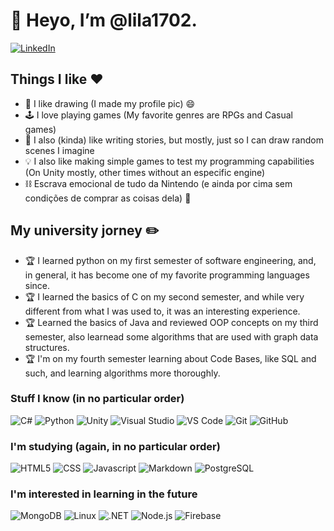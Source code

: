 # 👋 Heyo, I’m @lila1702.
[![LinkedIn](https://img.shields.io/badge/LinkedIn-0077B5?style=for-the-badge&logo=linkedin&logoColor=white)](https://www.linkedin.com/in/lila-maria-salvador-frazão/)

## Things I like ❤️
- 📝 I like drawing (I made my profile pic) :smile:
- 🕹️ I love playing games (My favorite genres are RPGs and Casual games)
- 📓 I also (kinda) like writing stories, but mostly, just so I can draw random scenes I imagine
- 💡 I also like making simple games to test my programming capabilities (On Unity mostly, other times without an especific engine)
- ⛓️ Escrava emocional de tudo da Nintendo (e ainda por cima sem condições de comprar as coisas dela) 🥲

## My university jorney ✏️
- 🏆 I learned python on my first semester of software engineering, and, in general, it has become one of my favorite programming languages since.
- 🏆 I learned the basics of C on my second semester, and while very different from what I was used to, it was an interesting experience.
- 🏆 Learned the basics of Java and reviewed OOP concepts on my third semester, also learnead some algorithms that are used with graph data structures.
- 🏆 I'm on my fourth semester learning about Code Bases, like SQL and such, and learning algorithms more thoroughly.

### Stuff I know (in no particular order)
![C#](https://img.shields.io/badge/C%23-239120?style=for-the-badge&logo=c-sharp&logoColor=white)
![Python](https://img.shields.io/badge/Python-3776ab?style=for-the-badge&logo=python&logoColor=white)
![Unity](https://img.shields.io/badge/Unity-000000?style=for-the-badge&logo=unity&logoColor=white)
![Visual Studio](https://img.shields.io/badge/Visual%20Studio-5C2D91?style=for-the-badge&logo=visual-studio&logoColor=white)
![VS Code](https://img.shields.io/badge/VS%20Code-007acc?style=for-the-badge&logo=visual-studio-code&logoColor=white)
![Git](https://img.shields.io/badge/Git-f05032?style=for-the-badge&logo=git&logoColor=white)
![GitHub](https://img.shields.io/badge/GitHub-181717?style=for-the-badge&logo=github&logoColor=white)

### I'm studying (again, in no particular order)
![HTML5](https://img.shields.io/badge/HTML5-E34F26?style=for-the-badge&logo=html5&logoColor=white)
![CSS](https://img.shields.io/badge/CSS3-1572B6?style=for-the-badge&logo=css3&logoColor=white)
![Javascript](https://img.shields.io/badge/Javascript-f7df1e?style=for-the-badge&logo=javascript&logoColor=white)
![Markdown](https://img.shields.io/badge/Markdown-000000?style=for-the-badge&logo=markdown&logoColor=white)
![PostgreSQL](https://img.shields.io/badge/PostgreSQL-316192?style=for-the-badge&logo=postgresql&logoColor=white)

### I'm interested in learning in the future
![MongoDB](https://img.shields.io/badge/MongoDB-4EA94B?style=for-the-badge&logo=mongodb&logoColor=white)
![Linux](https://img.shields.io/badge/linux-FCC624?style=for-the-badge&logo=linux&logoColor=white)
![.NET](https://img.shields.io/badge/.NET-5C2D91?style=for-the-badge&logo=.net&logoColor=white)
![Node.js](https://img.shields.io/badge/Node.js-43853D?style=for-the-badge&logo=node.js&logoColor=white)
![Firebase](https://img.shields.io/badge/Firebase-F29D0C?style=for-the-badge&logo=firebase&logoColor=white)

<!---
lila1702/lila1702 is a ✨ special ✨ repository because its `README.md` (this file) appears on your GitHub profile.
You can click the Preview link to take a look at your changes.
--->
